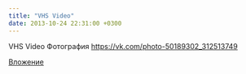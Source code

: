 ```yaml
---
title: "VHS Video"
date: 2013-10-24 22:31:00 +0300
---
```


VHS Video
Фотография
https://vk.com/photo-50189302_312513749

[Вложение](https://vk.com/photo-50189302_312513749)
